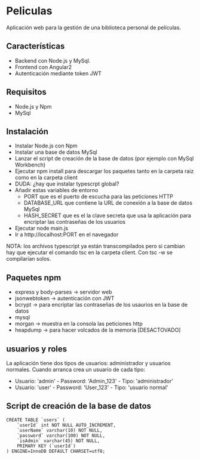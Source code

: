 # Peliculas

Aplicación web para la gestión de una biblioteca personal de películas.

## Características

+ Backend con Node.js y MySql.
+ Frontend con Angular2
+ Autenticación mediante token JWT

## Requisitos

+ Node.js y Npm
+ MySql

## Instalación

+ Instalar Node.js con Npm
+ Instalar una base de datos MySql
+ Lanzar el script de creación de la base de datos (por ejemplo con MySql Workbench)
+ Ejecutar npm install para descargar los paquetes tanto en la carpeta raiz como en la carpeta client
+ DUDA: ¿hay que instalar typescrpt global?
+ Añadir estas variables de entorno
    * PORT que es el puerto de escucha para las peticiones HTTP
    * DATABASE_URL que contiene la URL de conexión a la base de datos MySql
    * HASH_SECRET que es el la clave secreta que usa la aplicación para encriptar las contraseñas de los usuarios
+ Ejecutar node main.js
+ Ir a http://localhost:PORT en el navegador

NOTA: los archivos typescript ya están transcompilados pero si cambian hay que ejecutar el comando tsc en la carpeta client. Con tsc -w se compilarían solos.

## Paquetes npm
+ express y body-parses -> servidor web
+ jsonwebtoken -> autenticación con JWT
+ bcrypt -> para encriptar las contraseñas de los usaurios en la base de datos
+ mysql
+ morgan -> muestra en la consola las peticiones http
+ heapdump -> para hacer volcados de la memoria [DESACTOVADO]

## usuarios y roles

La aplicación tiene dos tipos de usuarios: administrador y usuarios normales. Cuando arranca crea un usuario de cada tipo:
+ Usuario: 'admin' - Password: 'Admin_123' - Tipo: 'administrador'
+ Usuario: 'user' - Password: 'User_123' - Tipo: 'usuario normal'

## Script de creación de la base de datos

    CREATE TABLE `users` (
        `userId` int NOT NULL AUTO_INCREMENT,
        `userName` varchar(10) NOT NULL,
        `password` varchar(100) NOT NULL,
        `isAdmin` varchar(45) NOT NULL,
        PRIMARY KEY (`userId`)
    ) ENGINE=InnoDB DEFAULT CHARSET=utf8;

